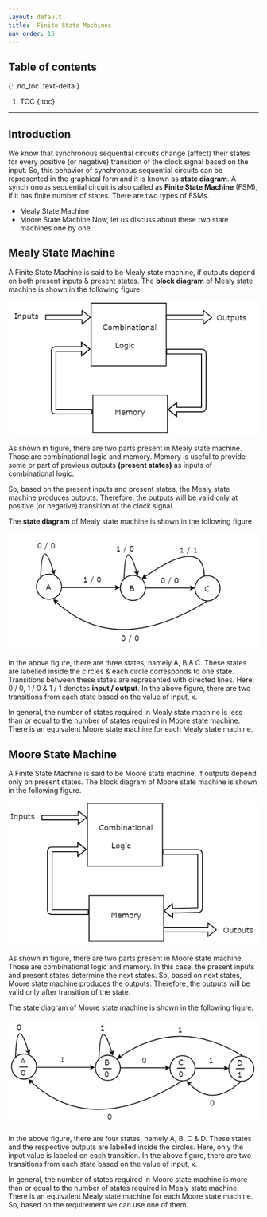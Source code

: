 ```yaml
---
layout: default
title:  Finite State Machines
nav_order: 15
---
```


## Table of contents
{: .no_toc .text-delta }

1. TOC
{:toc}

---

## Introduction
We know that synchronous sequential circuits change (affect) their states for every positive (or negative) transition of the clock signal based on the input. 
So, this behavior of synchronous sequential circuits can be represented in the graphical form and it is known as **state diagram**.
A synchronous sequential circuit is also called as **Finite State Machine** (FSM), if it has finite number of states. 
There are two types of FSMs.

* Mealy State Machine
* Moore State Machine
Now, let us discuss about these two state machines one by one.

## Mealy State Machine
A Finite State Machine is said to be Mealy state machine, if outputs depend on both present inputs & present states. 
The **block diagram** of Mealy state machine is shown in the following figure.

<div style="text-align:center"><img src="../assets/images/mealy_state_machine.jpg" /></div>

As shown in figure, there are two parts present in Mealy state machine. 
Those are combinational logic and memory. Memory is useful to provide some or part of previous outputs **(present states)** as inputs of combinational logic.

So, based on the present inputs and present states, the Mealy state machine produces outputs. 
Therefore, the outputs will be valid only at positive (or negative) transition of the clock signal.

The **state diagram** of Mealy state machine is shown in the following figure.

<div style="text-align:center"><img src="../assets/images/state_diagram1.jpg" /></div>

In the above figure, there are three states, namely A, B & C. 
These states are labelled inside the circles & each circle corresponds to one state. 
Transitions between these states are represented with directed lines. Here, 0 / 0, 1 / 0 & 1 / 1 denotes **input / output**. 
In the above figure, there are two transitions from each state based on the value of input, x.

In general, the number of states required in Mealy state machine is less than or equal to the number of states required in Moore state machine. 
There is an equivalent Moore state machine for each Mealy state machine.

## Moore State Machine
A Finite State Machine is said to be Moore state machine, if outputs depend only on present states. The block diagram of Moore state machine is shown in the following figure.

<div style="text-align:center"><img src="../assets/images/moore_state_machine.jpg" /></div>

As shown in figure, there are two parts present in Moore state machine. Those are combinational logic and memory. In this case, the present inputs and present states determine the next states. So, based on next states, Moore state machine produces the outputs. Therefore, the outputs will be valid only after transition of the state.

The state diagram of Moore state machine is shown in the following figure.

<div style="text-align:center"><img src="../assets/images/state_diagram_of_moore_state_machine.jpg" /></div>

In the above figure, there are four states, namely A, B, C & D. These states and the respective outputs are labelled inside the circles. Here, only the input value is labeled on each transition. In the above figure, there are two transitions from each state based on the value of input, x.

In general, the number of states required in Moore state machine is more than or equal to the number of states required in Mealy state machine. There is an equivalent Mealy state machine for each Moore state machine. So, based on the requirement we can use one of them.

